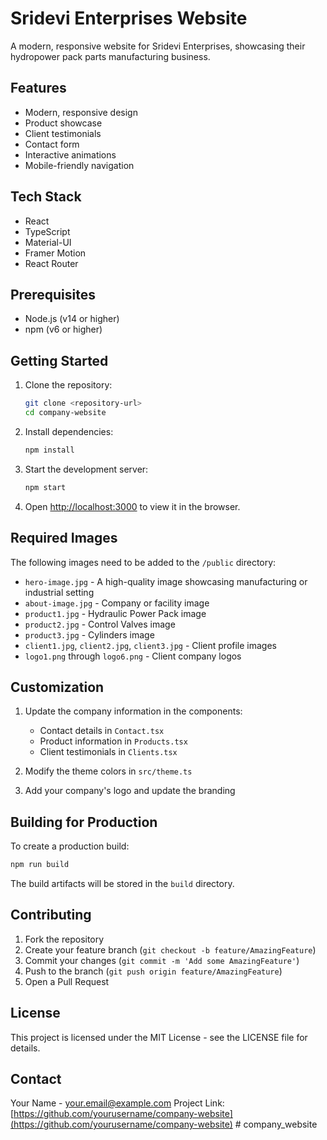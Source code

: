 # Sridevi Enterprises Website

A modern, responsive website for Sridevi Enterprises, showcasing their hydropower pack parts manufacturing business.

## Features

- Modern, responsive design
- Product showcase
- Client testimonials
- Contact form
- Interactive animations
- Mobile-friendly navigation

## Tech Stack

- React
- TypeScript
- Material-UI
- Framer Motion
- React Router

## Prerequisites

- Node.js (v14 or higher)
- npm (v6 or higher)

## Getting Started

1. Clone the repository:
   ```bash
   git clone <repository-url>
   cd company-website
   ```

2. Install dependencies:
   ```bash
   npm install
   ```

3. Start the development server:
   ```bash
   npm start
   ```

4. Open [http://localhost:3000](http://localhost:3000) to view it in the browser.

## Required Images

The following images need to be added to the `/public` directory:

- `hero-image.jpg` - A high-quality image showcasing manufacturing or industrial setting
- `about-image.jpg` - Company or facility image
- `product1.jpg` - Hydraulic Power Pack image
- `product2.jpg` - Control Valves image
- `product3.jpg` - Cylinders image
- `client1.jpg`, `client2.jpg`, `client3.jpg` - Client profile images
- `logo1.png` through `logo6.png` - Client company logos

## Customization

1. Update the company information in the components:
   - Contact details in `Contact.tsx`
   - Product information in `Products.tsx`
   - Client testimonials in `Clients.tsx`

2. Modify the theme colors in `src/theme.ts`

3. Add your company's logo and update the branding

## Building for Production

To create a production build:

```bash
npm run build
```

The build artifacts will be stored in the `build` directory.

## Contributing

1. Fork the repository
2. Create your feature branch (`git checkout -b feature/AmazingFeature`)
3. Commit your changes (`git commit -m 'Add some AmazingFeature'`)
4. Push to the branch (`git push origin feature/AmazingFeature`)
5. Open a Pull Request

## License

This project is licensed under the MIT License - see the LICENSE file for details.

## Contact

Your Name - your.email@example.com
Project Link: [https://github.com/yourusername/company-website](https://github.com/yourusername/company-website) #   c o m p a n y _ w e b s i t e  
 